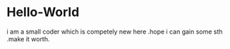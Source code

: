 # Hello-World
i am a small coder which is competely new here .hope i can gain some sth .make it worth.
